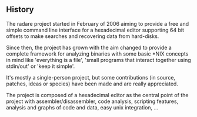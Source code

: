 ## History

The radare project started in February of 2006 aiming to provide a free and simple command line interface for a hexadecimal editor supporting 64 bit offsets to make searches and recovering data from hard-disks.

Since then, the project has grown with the aim changed to provide a complete framework for analyzing binaries with some basic *NIX concepts in mind like 'everything is a file', 'small programs that interact together using stdin/out' or 'keep it simple'.

It's mostly a single-person project, but some contributions (in source, patches, ideas or species) have been made and are really appreciated.

The project is composed of a hexadecimal editor as the central point of the project with assembler/disassembler, code analysis, scripting features, analysis and graphs of code and data, easy unix integration, ...
